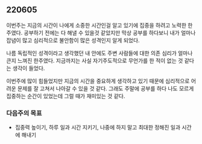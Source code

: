 ## 220605

이번주는 지금의 시간이 나에게 소중한 시간인걸 알고 있기에 집중을 하려고 노력한 한 주였다.  공부하기 전에는 다 해낼 수 있을것 같았지만 막상 공부를 하다보니 내가 얼마나 잡념이 많고 심리적으로 불안함이 많은 성격인지 알게 되었다. 

나름 독립적인 성격이라고 생각했던 내 안에도 주변 사람들에 대한 의존 심리가 얼마나 큰지 느껴진 한주였다. 지금까지는 사실 자기주도적으로 무언가를 한 적이 없는 것 같다는 생각이 들었다.

이번주에 많이 힘들었지만 지금의 시간을 중요하게 생각하고 있기 때문에 심리적으로 어려운 문제를 잘 고쳐서 나아갈 수 있을 것 같다. 그래도 주말에 공부를 하다 나도 모르게 집중하는 순간이 있었는데 그럴 때가 재미있는 것 같다.

### 다음주의 목표
- 집중력 높이기, 하루 일과 시간 지키기, 나중에 하지 말고 최대한 정해진 일과 시간에 해내기